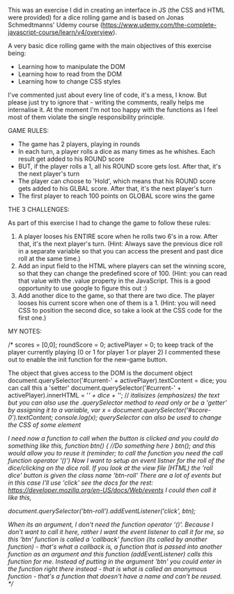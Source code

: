 This was an exercise I did in creating an interface in JS (the CSS and HTML were provided) for a dice rolling game and is based on Jonas Schmedtmanns' Udemy course (https://www.udemy.com/the-complete-javascript-course/learn/v4/overview).

A very basic dice rolling game with the main objectives of this exercise being:
- Learning how to manipulate the DOM
- Learning how to read from the DOM
- Learning how to change CSS styles

I've commented just about every line of code, it's a mess, I know. But please just try to ignore that - writing the comments, really helps me internalise it.
At the moment I'm not too happy with the functions as I feel most of them violate the single responsibility principle.

GAME RULES:

- The game has 2 players, playing in rounds
- In each turn, a player rolls a dice as many times as he whishes. Each result get added to his ROUND score
- BUT, if the player rolls a 1, all his ROUND score gets lost. After that, it's the next player's turn
- The player can choose to 'Hold', which means that his ROUND score gets added to his GLBAL score. After that, it's the next player's turn
- The first player to reach 100 points on GLOBAL score wins the game

THE 3 CHALLENGES:

As part of this exercise I had to change the game to follow these rules:

1. A player looses his ENTIRE score when he rolls two 6's in a row. After that, it's the next player's turn. (Hint: Always save the previous dice roll in a separate variable so that you can access the present and past dice roll at the same time.)
2. Add an input field to the HTML where players can set the winning score, so that they can change the predefined score of 100. (Hint: you can read that value with the .value property in the JavaScript. This is a good opportunity to use google to figure this out :)
3. Add another dice to the game, so that there are two dice. The player looses his current score when one of them is a 1. (Hint: you will need CSS to position the second dice, so take a look at the CSS
code for the first one.)

MY NOTES:

/* scores = [0,0];
   roundScore = 0;
   activePlayer = 0; to keep track of the player currently playing (0 or 1 for player 1 or player 2)
I commented these out to enable the init function for the new-game button.

The object that gives access to the DOM is the document object
document.querySelector('#current-' + activePlayer).textContent = dice; you can call this a 'setter'
document.querySelector('#current-' + activePlayer).innerHTML = '<em>' + dice + '</em>'; // <em> italisizes (emphasizes) the text
but you can also use the .querySelector method to read only or be a 'getter' by assigning it to a variable,
var x = document.querySelector('#score-0').textContent;
console.log(x);
querySelector can also be used to change the CSS of some element

I need now a function to call when the button is clicked and you could do something like this,
function btn() {
  //Do something here
}
btn();
and this would allow you to reuse it (reminder; to call the function you need the call function operator '()')
Now I want to setup an event listner for the roll of the dice/clicking on the dice roll.
If you look at the view file (HTML) the 'roll dice' button is given the class name 'btn-roll'
There are a lot of events but in this case I'll use 'click'
see the docs for the rest: https://developer.mozilla.org/en-US/docs/Web/events
I could then call it like this,

document.querySelector('btn-roll').addEventListener('click', btn);

When its an argument, I don't need the function operator '()'.
Because I don't want to call it here, rather I want the event listener to call it for me, so this 'btn' function
is called a 'callback' function (its called by another function) - that's what a callback is, a function that is
passed into another function as an argument and this function (addEventListener) calls this function for me.
Instead of putting in the argument 'btn' you could enter in the function right there instead - that is what is
called an anonymous function - that's a function that doesn't have a name and can't be reused.
*/
